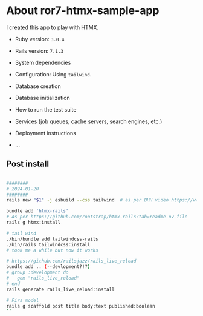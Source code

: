 # About ror7-htmx-sample-app

I created this app to play with HTMX.

* Ruby version: `3.0.4`
* Rails version: `7.1.3`
* System dependencies
* Configuration: Using `tailwind`.

* Database creation

* Database initialization

* How to run the test suite

* Services (job queues, cache servers, search engines, etc.)

* Deployment instructions

* ...


## Post install

```bash

########
# 2024-01-20
########
rails new "$1" -j esbuild --css tailwind  # as per DHH video https://www.youtube.com/watch?v=JsNtLiph87Y

bundle add 'htmx-rails'
# As per https://github.com/rootstrap/htmx-rails?tab=readme-ov-file
rails g htmx:install

# tail wind
./bin/bundle add tailwindcss-rails
./bin/rails tailwindcss:install
# took me a while but now it works

# https://github.com/railsjazz/rails_live_reload
bundle add .. (--devlopment?!?)
# group :development do
#   gem "rails_live_reload"
# end
rails generate rails_live_reload:install

# Firs model
rails g scaffold post title body:text published:boolean
``
